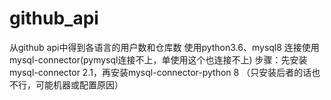 # github_api
从github api中得到各语言的用户数和仓库数
使用python3.6、mysql8
连接使用mysql-connector(pymysql连接不上，单使用这个也连接不上)
步骤：先安装mysql-connector 2.1，再安装mysql-connector-python 8
（只安装后者的话也不行，可能机器或配置原因）
